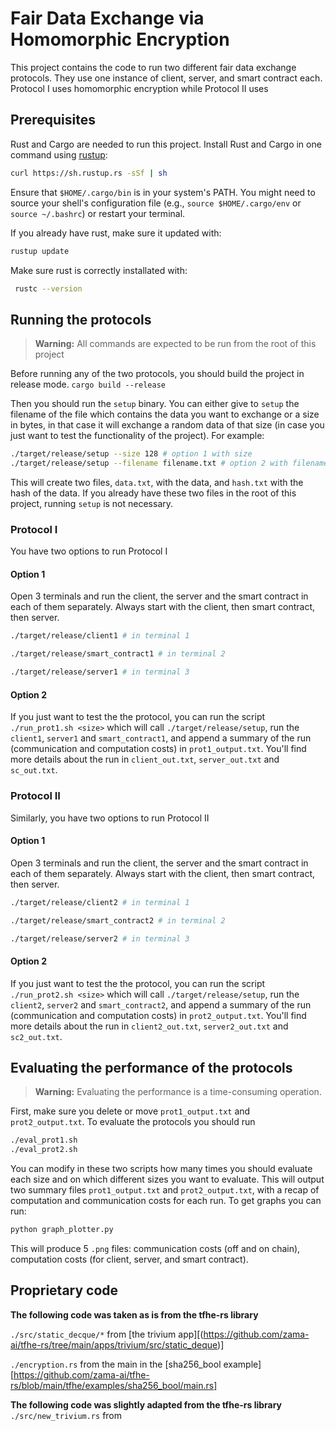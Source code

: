 # Fair Data Exchange via Homomorphic Encryption 

This project contains the code to run two different fair data exchange protocols. 
They use one instance of client, server, and smart contract each. Protocol I uses homomorphic encryption while Protocol II uses 

## Prerequisites 
Rust and Cargo are needed to run this project.
Install Rust and Cargo in one command using [rustup](https://rustup.rs/):
```bash
curl https://sh.rustup.rs -sSf | sh
```
Ensure that `$HOME/.cargo/bin` is in your system's PATH. You might need to source your shell's configuration file (e.g., `source $HOME/.cargo/env` or `source ~/.bashrc`) or restart your terminal.

If you already have rust, make sure it updated with: 
```bash
rustup update
```

Make sure rust is correctly installated with: 
```bash
 rustc --version
```

## Running the protocols 
 > **Warning:** All commands are expected to be run from the root of this project

Before running any of the two protocols, you should build the project in release mode. 
`cargo build --release`

Then you should run the `setup` binary. You can either give to `setup` the filename of the file which contains the data you want to exchange or a size in bytes, in that case it will exchange a random data of that size (in case you just want to test the functionality of the project). For example:
```bash 
./target/release/setup --size 128 # option 1 with size
./target/release/setup --filename filename.txt # option 2 with filename
```


This will create two files, `data.txt`, with the data, and `hash.txt` with the hash of the data. If you already have these two files in the root of this project, running `setup` is not necessary.

### Protocol I 

You have two options to run Protocol I 
#### Option 1 
Open 3 terminals and run the client, the server and the smart contract in each of them separately. Always start with the client, then smart contract, then server. 
```bash
./target/release/client1 # in terminal 1 
```
```bash
./target/release/smart_contract1 # in terminal 2
```
```bash
./target/release/server1 # in terminal 3 
```

#### Option 2 
If you just want to test the the protocol, you can run the script `./run_prot1.sh <size>` which will call `./target/release/setup`, run the `client1`, `server1` and `smart_contract1`, and append a summary of the run (communication and computation costs) in `prot1_output.txt`. You'll find more details about the run in `client_out.txt`, `server_out.txt` and `sc_out.txt`. 

### Protocol II 

Similarly, you have two options to run Protocol II 
#### Option 1 
Open 3 terminals and run the client, the server and the smart contract in each of them separately. Always start with the client, then smart contract, then server. 
```bash
./target/release/client2 # in terminal 1 
```
```bash
./target/release/smart_contract2 # in terminal 2
```
```bash
./target/release/server2 # in terminal 3 
```

#### Option 2 
If you just want to test the the protocol, you can run the script `./run_prot2.sh <size>` which will call `./target/release/setup`, run the `client2`, `server2` and `smart_contract2`, and append a summary of the run (communication and computation costs) in `prot2_output.txt`. You'll find more details about the run in `client2_out.txt`, `server2_out.txt` and `sc2_out.txt`. 


## Evaluating the performance of the protocols 
 > **Warning:** Evaluating the performance is a time-consuming operation.


First, make sure you delete or move `prot1_output.txt` and `prot2_output.txt`. 
To evaluate the protocols you should run
```bash
./eval_prot1.sh
./eval_prot2.sh
```
You can modify in these two scripts how many times you should evaluate each size and on which different sizes you want to evaluate. 
This will output two summary files `prot1_output.txt` and `prot2_output.txt`, with a recap of computation and communication costs for each run. 
To get graphs you can run: 
```python
python graph_plotter.py
```
This will produce 5 `.png` files: communication costs (off and on chain), computation costs (for client, server, and smart contract). 

## Proprietary code 
**The following code was taken as is from the tfhe-rs library**

`./src/static_decque/*` from  [the trivium app][(https://github.com/zama-ai/tfhe-rs/tree/main/apps/trivium/src/static_deque)]

`./encryption.rs` from the main in the [sha256_bool example][https://github.com/zama-ai/tfhe-rs/blob/main/tfhe/examples/sha256_bool/main.rs]

**The following code was slightly adapted from the tfhe-rs library** 
`./src/new_trivium.rs` from 









